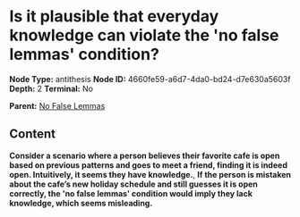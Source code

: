 # Is it plausible that everyday knowledge can violate the 'no false lemmas' condition?

**Node Type:** antithesis
**Node ID:** 4660fe59-a6d7-4da0-bd24-d7e630a5603f
**Depth:** 2
**Terminal:** No

**Parent:** [No False Lemmas](no-false-lemmas.md)

## Content

**Consider a scenario where a person believes their favorite cafe is open based on previous patterns and goes to meet a friend, finding it is indeed open. Intuitively, it seems they have knowledge.**, **If the person is mistaken about the cafe’s new holiday schedule and still guesses it is open correctly, the 'no false lemmas' condition would imply they lack knowledge, which seems misleading.**
